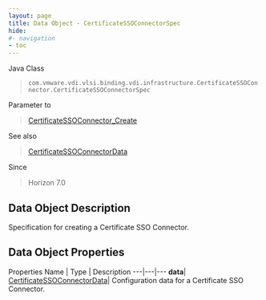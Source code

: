 ```yaml
---
layout: page
title: Data Object - CertificateSSOConnectorSpec
hide:
#- navigation
- toc
---
```






Java Class
> `com.vmware.vdi.vlsi.binding.vdi.infrastructure.CertificateSSOConnector.CertificateSSOConnectorSpec`

Parameter to
> [CertificateSSOConnector_Create](vdi.infrastructure.CertificateSSOConnector.md#create)

See also
> [CertificateSSOConnectorData](vdi.infrastructure.CertificateSSOConnector.CertificateSSOConnectorData.md)

Since
> Horizon 7.0


## Data Object Description

Specification for creating a Certificate SSO Connector.

## Data Object Properties
Properties
Name |  Type |  Description
---|---|---
**data**| [CertificateSSOConnectorData](vdi.infrastructure.CertificateSSOConnector.CertificateSSOConnectorData.md)|  Configuration data for a Certificate SSO Connector.
 


 
